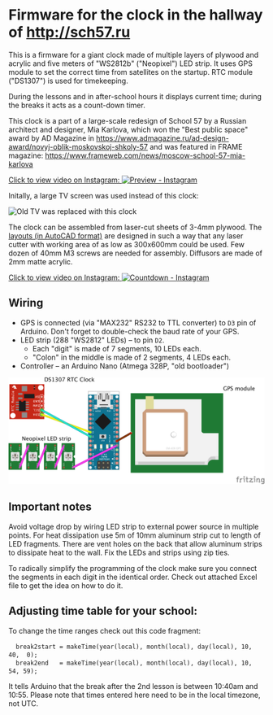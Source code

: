 # Firmware for the clock in the hallway of http://sch57.ru

This is a firmware for a giant clock made of multiple layers of plywood and acrylic and five meters of "WS2812b" ("Neopixel") LED strip. It uses GPS module to set the correct time from satellites on the startup. RTC module ("DS1307") is used for timekeeping. 

During the lessons and in after-school hours it displays current time; during the breaks it acts as a count-down timer.

This clock is a part of a large-scale redesign of School 57 by a Russian architect and designer, Mia Karlova, which won the "Best public space" award by AD Magazine in https://www.admagazine.ru/ad-design-award/novyj-oblik-moskovskoj-shkoly-57 and was featured in FRAME magazine: https://www.frameweb.com/news/moscow-school-57-mia-karlova

[Click to view video on Instagram: ![Preview - Instagram](https://user-images.githubusercontent.com/1763243/64928813-a28f0580-d80c-11e9-9330-3cba9d5aab31.png)](https://www.instagram.com/p/BxpXTDVDegR/)

Initally, a large TV screen was used instead of this clock:

![Old TV was replaced with this clock](https://user-images.githubusercontent.com/1763243/64928726-cf8ee880-d80b-11e9-99cf-2e64978a1c44.png)

The clock can be assembled from laser-cut sheets of 3-4mm plywood. The [layouts (in AutoCAD format)](https://github.com/Bougakov/wallclock/tree/master/CAD%20files%20%28plywood%20lasercut%29) are designed in such a way that any laser cutter with working area of as low as 300x600mm could be used. Few dozen of 40mm M3 screws are needed for assembly. Diffusors are made of 2mm matte acrylic.

[Click to view video on Instagram: ![Countdown - Instagram](https://user-images.githubusercontent.com/1763243/64928825-ceaa8680-d80c-11e9-9caf-27436787bc27.png)](https://www.instagram.com/p/B2cq6O_Ikv1/)

## Wiring

* GPS is connected (via "MAX232" RS232 to TTL converter) to `D3` pin of Arduino. Don't forget to double-check the baud rate of your GPS.
* LED strip (288 "WS2812" LEDs) – to pin `D2`.
  * Each "digit" is made of 7 segments, 10 LEDs each. 
  * "Colon" in the middle is made of 2 segments, 4 LEDs each.
* Controller – an Arduino Nano (Atmega 328P, "old bootloader")

![Wiring](https://github.com/Bougakov/wallclock/blob/master/Wall%20clock%20schematics.png)

## Important notes

Avoid voltage drop by wiring LED strip to external power source in multiple points.
For heat dissipation use 5m of 10mm aluminum strip cut to length of LED fragments. There are vent holes on the back that allow aluminum strips to dissipate heat to the wall. Fix the LEDs and strips using zip ties.

To radically simplify the programming of the clock make sure you connect the segments in each digit in the identical order. Check out attached Excel file to get the idea on how to do it. 

## Adjusting time table for your school:

To change the time ranges check out this code fragment:

```
  break2start = makeTime(year(local), month(local), day(local), 10, 40,  0);
  break2end   = makeTime(year(local), month(local), day(local), 10, 54, 59);
```

It tells Arduino that the break after the 2nd lesson is between 10:40am and 10:55. Please note that times entered here need to be in the local timezone, not UTC.
